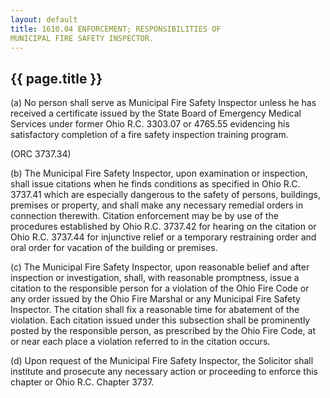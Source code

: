 ```yaml
---
layout: default 
title: 1610.04 ENFORCEMENT; RESPONSIBILITIES OF
MUNICIPAL FIRE SAFETY INSPECTOR.
---
```


{{ page.title }}
----------------

​(a) No person shall serve as Municipal Fire Safety Inspector unless he
has received a certificate issued by the State Board of Emergency
Medical Services under former Ohio R.C. 3303.07 or 4765.55 evidencing
his satisfactory completion of a fire safety inspection training
program.

(ORC 3737.34)

​(b) The Municipal Fire Safety Inspector, upon examination or
inspection, shall issue citations when he finds conditions as specified
in Ohio R.C. 3737.41 which are especially dangerous to the safety of
persons, buildings, premises or property, and shall make any necessary
remedial orders in connection therewith. Citation enforcement may be by
use of the procedures established by Ohio R.C. 3737.42 for hearing on
the citation or Ohio R.C. 3737.44 for injunctive relief or a temporary
restraining order and oral order for vacation of the building or
premises.

​(c) The Municipal Fire Safety Inspector, upon reasonable belief and
after inspection or investigation, shall, with reasonable promptness,
issue a citation to the responsible person for a violation of the Ohio
Fire Code or any order issued by the Ohio Fire Marshal or any Municipal
Fire Safety Inspector. The citation shall fix a reasonable time for
abatement of the violation. Each citation issued under this subsection
shall be prominently posted by the responsible person, as prescribed by
the Ohio Fire Code, at or near each place a violation referred to in the
citation occurs.

​(d) Upon request of the Municipal Fire Safety Inspector, the Solicitor
shall institute and prosecute any necessary action or proceeding to
enforce this chapter or Ohio R.C. Chapter 3737.
